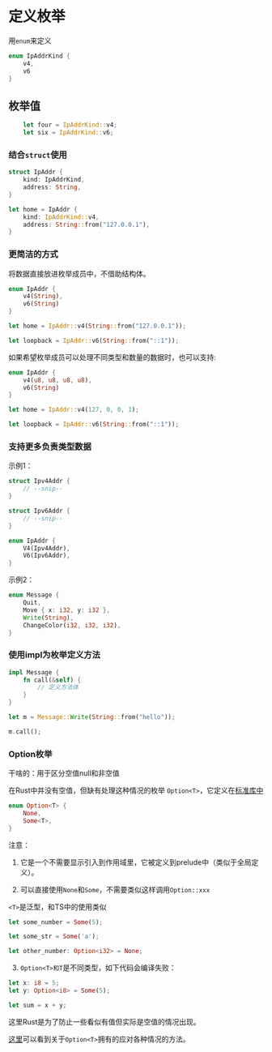 # 定义枚举

用`enum`来定义

```rs
enum IpAddrKind {
    v4,
    v6
}
```

## 枚举值

```rs
    let four = IpAddrKind::v4;
    let six = IpAddrKind::v6;
```

### 结合`struct`使用

```rs
struct IpAddr {
    kind: IpAddrKind,
    address: String,
}

let home = IpAddr {
    kind: IpAddrKind::v4,
    address: String::from("127.0.0.1"),
}
```

### 更简洁的方式

将数据直接放进枚举成员中，不借助结构体。

```rs
enum IpAddr {
    v4(String),
    v6(String)
}

let home = IpAddr::v4(String::from("127.0.0.1"));

let loopback = IpAddr::v6(String::from("::1"));
```

如果希望枚举成员可以处理不同类型和数量的数据时，也可以支持:

```rs
enum IpAddr {
    v4(u8, u8, u8, u8),
    v6(String)
}

let home = IpAddr::v4(127, 0, 0, 1);

let loopback = IpAddr::v6(String::from("::1"));
```

### 支持更多负责类型数据

示例1：

```rs
struct Ipv4Addr {
    // --snip--
}

struct Ipv6Addr {
    // --snip--
}

enum IpAddr {
    V4(Ipv4Addr),
    V6(Ipv6Addr),
}

```

示例2：

```rs
enum Message {
    Quit,
    Move { x: i32, y: i32 },
    Write(String),
    ChangeColor(i32, i32, i32),
}
```

### 使用impl为枚举定义方法

```rs
impl Message {
    fn call(&self) {
        // 定义方法体
    }
}

let m = Message::Write(String::from("hello"));

m.call();
```

### Option枚举

干啥的：用于区分空值null和非空值

在Rust中并没有空值，但缺有处理这种情况的枚举 `Option<T>`，它定义在[标准库中](https://doc.rust-lang.org/std/option/enum.Option.html)

```rs
enum Option<T> {
    None,
    Some<T>,
}
```
注意：

1. 它是一个不需要显示引入到作用域里，它被定义到prelude中（类似于全局定义）。

2. 可以直接使用`None`和`Some`，不需要类似这样调用`Option::xxx`


`<T>`是泛型，和TS中的使用类似

```rs
let some_number = Some(5);

let some_str = Some('a');

let other_number: Option<i32> = None;
```

3. `Option<T>和T`是不同类型，如下代码会编译失败：

```rs
let x: i8 = 5;
let y: Option<i8> = Some(5);

let sum = x + y;
```

这里Rust是为了防止一些看似有值但实际是空值的情况出现。

[这里](https://doc.rust-lang.org/std/option/enum.Option.html)可以看到关于`Option<T>`拥有的应对各种情况的方法。
